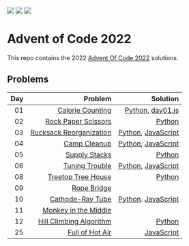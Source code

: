 ![](https://img.shields.io/badge/stars%20⭐-19-yellow)
![](https://img.shields.io/badge/day%20📅-12-blue) 
![](https://img.shields.io/badge/days%20completed-09-red)

# Advent of Code 2022

This repo contains the 2022 [Advent Of Code 2022](https://adventofcode.com/2022) solutions.

## Problems

| Day | Problem | Solution |
| ---:| ----:   | ----:    |
| 01  |[Calorie Counting](https://adventofcode.com/2022/day/1)| [Python](https://github.com/sotsoguk/adventOfCode2022/blob/main/python/day01/day01.py), [day01.js](https://github.com/sotsoguk/adventOfCode2022/blob/main/js/day01/day01.js)|
| 02 | [Rock Paper Scissors](https://adventofcode.com/2022/day/2)| [Python](https://github.com/sotsoguk/adventOfCode2022/blob/main/python/day02/day02.py)|
| 03 | [Rucksack Reorganization](https://adventofcode.com/2022/day/3)| [Python](https://github.com/sotsoguk/adventOfCode2022/blob/main/python/day03/day03.py), [JavaScript](https://github.com/sotsoguk/adventOfCode2022/blob/main/js/day03/day03.js)|
| 04 | [Camp Cleanup](https://adventofcode.com/2022/day/4)|[Python](https://github.com/sotsoguk/adventOfCode2022/blob/main/python/day04/day04.py), [JavaScript](https://github.com/sotsoguk/adventOfCode2022/blob/main/js/day04/day04.js)|
| 05 | [Supply Stacks](https://adventofcode.com/2022/day/5)| [Python](https://github.com/sotsoguk/adventOfCode2022/blob/main/python/day05/day05.py)|
| 06 | [Tuning Trouble](https://adventofcode.com/2022/day/6) | [Python](https://github.com/sotsoguk/adventOfCode2022/blob/main/python/day06/day06.py), [JavaScript](https://github.com/sotsoguk/adventOfCode2022/blob/main/js/day06/day06.js)|
| 08 | [Treetop Tree House](https://adventofcode.com/2022/day/8)| [Python](https://github.com/sotsoguk/adventOfCode2022/blob/main/python/day08/day08.py)|
| 09 | [Rope Bridge](https://adventofcode.com/2022/day/9)| |
| 10 | [Cathode-Ray Tube](https://adventofcode.com/2022/day/10) | [Python](https://github.com/sotsoguk/adventOfCode2022/blob/main/python/day10/day10.py). [JavaScript](https://github.com/sotsoguk/adventOfCode2022/blob/main/js/day10/day10.js) |
| 11 | [Monkey in the Middle](https://adventofcode.com/2022/day/11)| |
| 12 | [Hill Climbing Algorithm](https://adventofcode.com/2022/day/12)| [Python](https://github.com/sotsoguk/adventOfCode2022/blob/main/python/day12/day12.py)|
| 25 | [Full of Hot Air](https://adventofcode.com/2022/day/25)|[JavaScript](https://github.com/sotsoguk/adventOfCode2022/blob/main/js/day25/day25.js)|